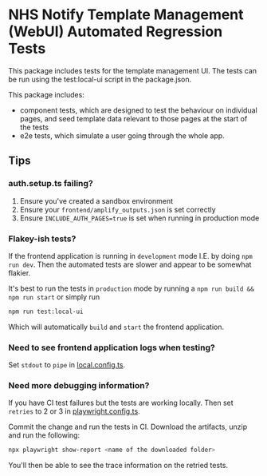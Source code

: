 # NHS Notify Template Management (WebUI) Automated Regression Tests

This package includes tests for the template management UI. The tests can be run using the test:local-ui script in the package.json.

This package includes:

- component tests, which are designed to test the behaviour on individual pages, and seed template data relevant to those pages at the start of the tests
- e2e tests, which simulate a user going through the whole app.

## Tips

### auth.setup.ts failing?

1. Ensure you've created a sandbox environment
2. Ensure your `frontend/amplify_outputs.json` is set correctly
3. Ensure `INCLUDE_AUTH_PAGES=true` is set when running in production mode

### Flakey-ish tests?

If the frontend application is running in `development` mode I.E. by doing `npm run dev`. Then the automated tests are slower and appear to be somewhat flakier.

It's best to run the tests in `production` mode by running a `npm run build && npm run start` or simply run

```bash
npm run test:local-ui
```

Which will automatically `build` and `start` the frontend application.

### Need to see frontend application logs when testing?

Set `stdout` to `pipe` in [local.config.ts](config/local.config.ts).

### Need more debugging information?

If you have CI test failures but the tests are working locally. Then set `retries` to 2 or 3 in [playwright.config.ts](config/playwright.config.ts).

Commit the change and run the tests in CI. Download the artifacts, unzip and run the following:

```bash
npx playwright show-report <name of the downloaded folder>
```

You'll then be able to see the trace information on the retried tests.
